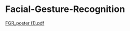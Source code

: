 # Facial-Gesture-Recognition

[FGR_poster (1).pdf](https://github.com/user-attachments/files/16484366/FGR_poster.1.pdf)
